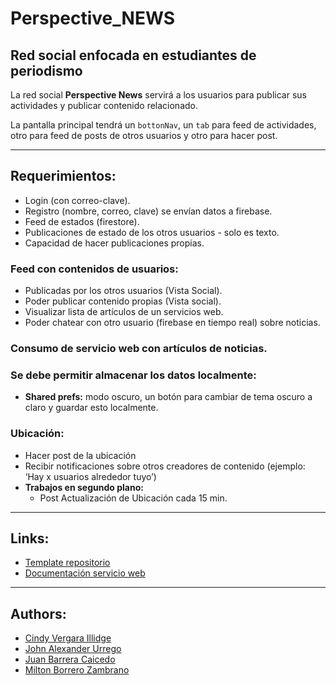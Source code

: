 # Perspective_NEWS

## Red social enfocada en estudiantes de periodismo

La red social **Perspective News** servirá a los usuarios para publicar sus actividades y publicar contenido relacionado.

La pantalla principal tendrá un `bottonNav`, un `tab` para feed de actividades, otro para feed de posts de otros usuarios y otro para hacer post.

---
## Requerimientos:

- Login (con correo-clave).
- Registro (nombre, correo, clave) se envían datos a firebase.
- Feed de estados (firestore).
- Publicaciones de estado de los otros usuarios - solo es texto.
- Capacidad de hacer publicaciones propias.

### Feed con contenidos de usuarios:
- Publicadas por los otros usuarios (Vista Social).
- Poder publicar contenido propias (Vista social). 
- Visualizar lista de artículos de un servicios web.
- Poder chatear con otro usuario (firebase en tiempo real) sobre noticias.

### Consumo de servicio web con artículos de noticias.

### Se debe permitir almacenar los datos localmente:

- **Shared prefs:** modo oscuro, un botón para cambiar de tema oscuro a claro y guardar esto localmente.

### Ubicación:
- Hacer post de la ubicación
- Recibir notificaciones sobre otros creadores de contenido (ejemplo: ‘Hay x usuarios alrededor tuyo’)
- **Trabajos en segundo plano:**
    - Post Actualización de Ubicación cada 15 min.

---

## Links:
- [Template repositorio](https://github.com/EjemplosMisionTic2022/ejemplos_servicios_web/tree/main/noticias-service-consumption)
- [Documentación servicio web](https://developer.nytimes.com/docs/top-stories-product/1/overview)

---

## Authors:
- [Cindy Vergara Illidge](illidgec@uninorte.edu.co)
- [John Alexander Urrego](johnu@uninorte.edu.co)
- [Juan Barrera Caicedo](dbarreraj@uninorte.edu.co)
- [Milton Borrero Zambrano](miltonborrero@uninorte.edu.co)
